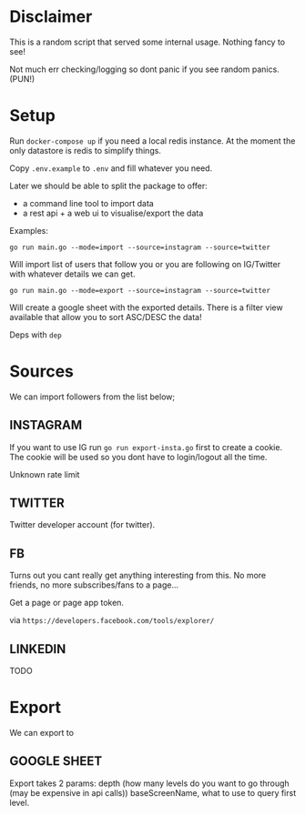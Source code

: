 # Disclaimer

This is a random script that served some internal usage.
Nothing fancy to see!

Not much err checking/logging so dont panic if you see random panics. (PUN!)

# Setup

Run `docker-compose up` if you need a local redis instance.
At the moment the only datastore is redis to simplify things.

Copy `.env.example` to `.env` and fill whatever you need.

Later we should be able to split the package to offer:

- a command line tool to import data
- a rest api + a web ui to visualise/export the data

Examples:

`go run main.go --mode=import --source=instagram --source=twitter`

Will import list of users that follow you or you are following on IG/Twitter
with whatever details we can get.

`go run main.go --mode=export --source=instagram --source=twitter`

Will create a google sheet with the exported details.
There is a filter view available that allow you to sort ASC/DESC the data!

Deps with `dep`

# Sources

We can import followers from the list below;

## INSTAGRAM

If you want to use IG run `go run export-insta.go` first to create a cookie.
The cookie will be used so you dont have to login/logout all the time.

Unknown rate limit

## TWITTER

Twitter developer account (for twitter).

## FB

Turns out you cant really get anything interesting from this.
No more friends, no more subscribes/fans to a page...

Get a page or page app token.

via `https://developers.facebook.com/tools/explorer/`

## LINKEDIN

TODO

# Export

We can export to

## GOOGLE SHEET

Export takes 2 params: depth (how many levels do you want to go through (may be expensive in api calls))
baseScreenName, what to use to query first level.
